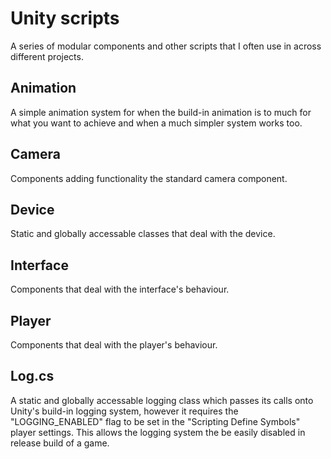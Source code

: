 # Unity scripts

A series of modular components and other scripts that I often use in across different projects.

## Animation

A simple animation system for when the build-in animation is to much for what you want to achieve and when a much simpler system works too.

## Camera

Components adding functionality the standard camera component.

## Device

Static and globally accessable classes that deal with the device.

## Interface

Components that deal with the interface's behaviour.

## Player

Components that deal with the player's behaviour.

## Log.cs

A static and globally accessable logging class which passes its calls onto Unity's build-in logging system, however it requires the "LOGGING_ENABLED" flag to be set in the "Scripting Define Symbols" player settings. This allows the logging system the be easily disabled in release build of a game.